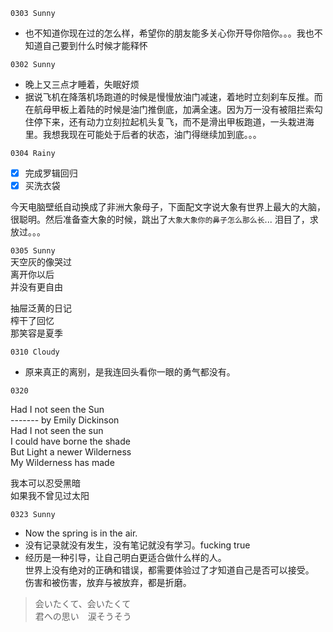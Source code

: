 ``0303 Sunny``
- 也不知道你现在过的怎么样，希望你的朋友能多关心你开导你陪你。。。我也不知道自己要到什么时候才能释怀

``0302 Sunny``
- 晚上又三点才睡着，失眠好烦
- 据说飞机在降落机场跑道的时候是慢慢放油门减速，着地时立刻刹车反推。而在航母甲板上着陆的时候是油门推倒底，加满全速。因为万一没有被阻拦索勾住停下来，还有动力立刻拉起机头复飞，而不是滑出甲板跑道，一头栽进海里。我想我现在可能处于后者的状态，油门得继续加到底。。。

``0304 Rainy``  
- [x] 完成罗辑回归
- [x] 买洗衣袋

今天电脑壁纸自动换成了非洲大象母子，下面配文字说大象有世界上最大的大脑，很聪明。然后准备查大象的时候，跳出了``大象大象你的鼻子怎么那么长``... 泪目了，求放过。。。

``0305 Sunny``  
天空灰的像哭过  
离开你以后  
并没有更自由  

抽屉泛黄的日记  
榨干了回忆  
那笑容是夏季  

``0310 Cloudy``
- 原来真正的离别，是我连回头看你一眼的勇气都没有。

``0320``

Had I not seen the Sun  
------- by Emily Dickinson  
Had I not seen the sun  
I could have borne the shade  
But Light a newer Wilderness  
My Wilderness has made  

我本可以忍受黑暗  
如果我不曾见过太阳  

``0323 Sunny``  
- Now the spring is in the air.  
- 没有记录就没有发生，没有笔记就没有学习。fucking true  
- 经历是一种引导，让自己明白更适合做什么样的人。  
  世界上没有绝对的正确和错误，都需要体验过了才知道自己是否可以接受。  
  伤害和被伤害，放弃与被放弃，都是折磨。  

>会いたくて、会いたくて  
君への思い　涙そうそう